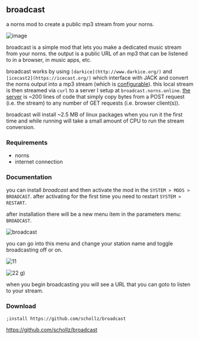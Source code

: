## broadcast

a norns mod to create a public mp3 stream from your norns.

![image](https://user-images.githubusercontent.com/6550035/148565246-6ab76ee5-68da-498c-9ea8-885bbc36ae5f.png)


broadcast is a simple mod that lets you make a dedicated music stream from your norns. the output is a public URL of an mp3 that can be listened to in a browser, in music apps, etc.

broadcast works by using `[darkice](http://www.darkice.org/)` and `[icecast2](https://icecast.org/)` which interface with JACK and convert the norns output into a mp3 stream (which is [configurable](https://github.com/schollz/broadcast/blob/main/darkice.cfg#L18)). this local stream is then streamed via `curl` to a server I setup at `broadcast.norns.online`. [the server](https://github.com/schollz/broadcast-server) is ~200 lines of code that simply copy bytes from a POST request (i.e. the stream) to any number of GET requests (i.e. browser client(s)).


broadcast will install ~2.5 MB of linux packages when you run it the first time and while running will take a small amount of CPU to run the stream conversion.

### Requirements

- norns
- internet connection

### Documentation

you can install *broadcast* and then activate the mod in the `SYSTEM > MODS > BROADCAST`. after activating for the first time you need to restart `SYSTEM > RESTART`. 

after installation there will be a new menu item in the parameters menu: `BROADCAST`.


![broadcast](https://user-images.githubusercontent.com/6550035/148565235-bffa75a4-42ad-489b-bc07-e4ad8ac489e7.png)

you can go into this menu and change your station name and toggle broadcasting off or on.

![11](https://user-images.githubusercontent.com/6550035/148567598-820c8c3f-25dd-40b9-8fbd-17b765b11401.png)

![22](https://user-images.githubusercontent.com/6550035/148567603-8aaef393-c979-4225-af56-76a2929b7c2f.png)
g)


when you begin broadcasting you will see a URL that you can goto to listen to your stream.



### Download

```
;install https://github.com/schollz/broadcast
```

https://github.com/schollz/broadcast